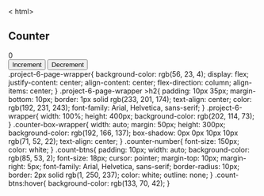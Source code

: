 <!DOCTYPE html>
< html>
<html lang="en">
    <head> 
        <meta charset="UTF-8"> 
        <meta http-equiv="X-UA-Compatible" content="IE=edge"> 
        <meta name="viewport" content="width=device-width, initial-scale=1.0">
         <title>Document</title> 
         <link rel="stylesheet" href="index.css" />
        </head>
        <body> 
            <div class="main-project-wrapper">
                 <div class="project-6-page-wrapper">
                      <h2> Counter</h2> 
                      <div class="project-6-wrapper"> 
                          <div class="counter-box-wrapper"> 
                              <div class="counter-number" id="counter-placeholder"> 0 </div> 
                              <button class="count-btns" id="btn-increment"> Increment </button> 
                              <button class="count-btns" id="btn-decrement"> Decrement </button> 
                            </div> 
                        </div> 
                    </div> 
                </div> 
     .project-6-page-wrapper{
     background-color: rgb(56, 23, 4);
      display: flex; 
      justify-content: center;
       align-content: center; 
       flex-direction: column; 
       align-items: center; 
    } 
    .project-6-page-wrapper >h2{ 
        padding: 10px 35px;
         margin-bottom: 10px;
          border: 1px solid rgb(233, 201, 174);
           text-align: center; 
           color: rgb(192, 231, 243); 
           font-family: Arial, Helvetica, sans-serif; 
        }
         .project-6-wrapper{
              width: 100%; 
              height: 400px;
              background-color: rgb(202, 114, 73); 
            }
             .counter-box-wrapper{
                  width: auto;
                   margin: 50px; 
                   height: 300px;
                    background-color: rgb(192, 166, 137);
                     box-shadow: 0px 0px 10px 10px rgb(71, 52, 22); 
                     text-align: center;
                     }
                      .counter-number{ 
                          font-size: 150px;
                           color: white;
                        } 
                        .count-btns{ 
                            padding: 10px;
                             width: auto;
                              background-color: rgb(85, 53, 2);
                               font-size: 18px;
                                cursor: pointer;
                                 margin-top: 10px;
                                  margin-right: 5px; 
                                  font-family: Arial, Helvetica, sans-serif; 
                                  border-radius: 10px;
                                   border: 2px solid rgb(1, 250, 237);
                                    color: white; 
                                    outline: none;
                                 }
                                  .count-btns:hover{ 
                                      background-color: rgb(133, 70, 42); 
                                    }
<script>
var counterPlaceHolder = document.getElementById("counter-placeholder");
var btnIncrement = document.getElementById("btn-increment");
var btnDecrement = document.getElementById("btn-decrement");
var number = 0;
function changeColor(number){ 
    var color = "";
     if(number < 0 ){
          color = "red"; 
        }
        else if (number > 0 ){
             color = "green"; 
            }
            else{ 
                color="white";
             } 
                return color;
            }
btnIncrement.addEventListener("click", function(){ 
    number++; 
    counterPlaceHolder.innerHTML = number; 
    counterPlaceHolder.style.color = changeColor(number);
});

btnDecrement.addEventListener("click", function(){ 
    number--; 
    counterPlaceHolder.innerHTML = number; 
    counterPlaceHolder.style.color = changeColor(number);
  });                
 </script>
 </body>
 </html>

